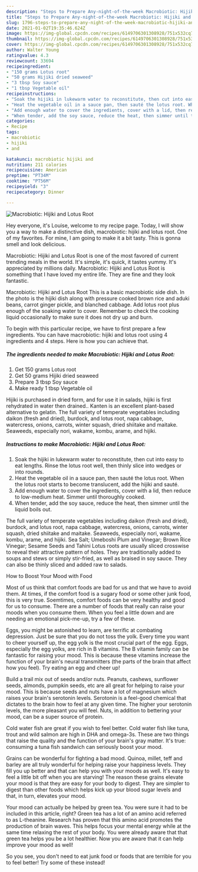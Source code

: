 ```yaml
---
description: "Steps to Prepare Any-night-of-the-week Macrobiotic: Hijiki and Lotus Root"
title: "Steps to Prepare Any-night-of-the-week Macrobiotic: Hijiki and Lotus Root"
slug: 1796-steps-to-prepare-any-night-of-the-week-macrobiotic-hijiki-and-lotus-root
date: 2021-01-02T19:35:46.624Z
image: https://img-global.cpcdn.com/recipes/6149706301308928/751x532cq70/macrobiotic-hijiki-and-lotus-root-recipe-main-photo.jpg
thumbnail: https://img-global.cpcdn.com/recipes/6149706301308928/751x532cq70/macrobiotic-hijiki-and-lotus-root-recipe-main-photo.jpg
cover: https://img-global.cpcdn.com/recipes/6149706301308928/751x532cq70/macrobiotic-hijiki-and-lotus-root-recipe-main-photo.jpg
author: Walter Young
ratingvalue: 4.3
reviewcount: 33694
recipeingredient:
- "150 grams Lotus root"
- "50 grams Hijiki dried seaweed"
- "3 tbsp Soy sauce"
- "1 tbsp Vegetable oil"
recipeinstructions:
- "Soak the hijiki in lukewarm water to reconstitute, then cut into easy to eat lengths. Rinse the lotus root well, then thinly slice into wedges or into rounds."
- "Heat the vegetable oil in a sauce pan, then sauté the lotus root. When the lotus root starts to become translucent, add the hijiki and sauté."
- "Add enough water to cover the ingredients, cover with a lid, then reduce to low-medium heat. Simmer until thoroughly cooked."
- "When tender, add the soy sauce, reduce the heat, then simmer until the liquid boils out."
categories:
- Recipe
tags:
- macrobiotic
- hijiki
- and

katakunci: macrobiotic hijiki and 
nutrition: 211 calories
recipecuisine: American
preptime: "PT34M"
cooktime: "PT56M"
recipeyield: "3"
recipecategory: Dinner

---
```



![Macrobiotic: Hijiki and Lotus Root](https://img-global.cpcdn.com/recipes/6149706301308928/751x532cq70/macrobiotic-hijiki-and-lotus-root-recipe-main-photo.jpg)

Hey everyone, it's Louise, welcome to my recipe page. Today, I will show you a way to make a distinctive dish, macrobiotic: hijiki and lotus root. One of my favorites. For mine, I am going to make it a bit tasty. This is gonna smell and look delicious.

Macrobiotic: Hijiki and Lotus Root is one of the most favored of current trending meals in the world. It's simple, it's quick, it tastes yummy. It's appreciated by millions daily. Macrobiotic: Hijiki and Lotus Root is something that I have loved my entire life. They are fine and they look fantastic.

Macrobiotic: Hijiki and Lotus Root This is a basic macrobiotic side dish. In the photo is the hijiki dish along with pressure cooked brown rice and aduki beans, carrot ginger pickle, and blanched cabbage. Add lotus root plus enough of the soaking water to cover. Remember to check the cooking liquid occasionally to make sure it does not dry up and burn.


To begin with this particular recipe, we have to first prepare a few ingredients. You can have macrobiotic: hijiki and lotus root using 4 ingredients and 4 steps. Here is how you can achieve that.

<!--inarticleads1-->

##### The ingredients needed to make Macrobiotic: Hijiki and Lotus Root:

1. Get 150 grams Lotus root
1. Get 50 grams Hijiki dried seaweed
1. Prepare 3 tbsp Soy sauce
1. Make ready 1 tbsp Vegetable oil


Hijiki is purchased in dried form, and for use it in salads, hijiki is first rehydrated in water then drained.. Kanten is an excellent plant-based alternative to gelatin. The full variety of temperate vegetables including daikon (fresh and dried), burdock, and lotus root, napa cabbage, watercress, onions, carrots, winter squash, dried shiitake and maitake. Seaweeds, especially nori, wakame, kombu, arame, and hijiki. 

<!--inarticleads2-->

##### Instructions to make Macrobiotic: Hijiki and Lotus Root:

1. Soak the hijiki in lukewarm water to reconstitute, then cut into easy to eat lengths. Rinse the lotus root well, then thinly slice into wedges or into rounds.
1. Heat the vegetable oil in a sauce pan, then sauté the lotus root. When the lotus root starts to become translucent, add the hijiki and sauté.
1. Add enough water to cover the ingredients, cover with a lid, then reduce to low-medium heat. Simmer until thoroughly cooked.
1. When tender, add the soy sauce, reduce the heat, then simmer until the liquid boils out.


The full variety of temperate vegetables including daikon (fresh and dried), burdock, and lotus root, napa cabbage, watercress, onions, carrots, winter squash, dried shiitake and maitake. Seaweeds, especially nori, wakame, kombu, arame, and hijiki. Sea Salt; Umeboshi Plum and Vinegar; Brown Rice Vinegar; Sesame Seeds and Tahini Lotus roots are usually sliced crosswise to reveal their attractive pattern of holes. They are traditionally added to soups and stews or simply stir-fried, as well as braised in soy sauce. They can also be thinly sliced and added raw to salads. 

How to Boost Your Mood with Food


Most of us think that comfort foods are bad for us and that we have to avoid them. At times, if the comfort food is a sugary food or some other junk food, this is very true. Soemtimes, comfort foods can be very healthy and good for us to consume. There are a number of foods that really can raise your moods when you consume them. When you feel a little down and are needing an emotional pick-me-up, try a few of these.

Eggs, you might be astonished to learn, are terrific at combating depression. Just be sure that you do not toss the yolk. Every time you want to cheer yourself up, the egg yolk is the most crucial part of the egg. Eggs, especially the egg yolks, are rich in B vitamins. The B vitamin family can be fantastic for raising your mood. This is because these vitamins increase the function of your brain's neural transmitters (the parts of the brain that affect how you feel). Try eating an egg and cheer up!

Build a trail mix out of seeds and/or nuts. Peanuts, cashews, sunflower seeds, almonds, pumpkin seeds, etc are all great for helping to raise your mood. This is because seeds and nuts have a lot of magnesium which raises your brain's serotonin levels. Serotonin is a feel-good chemical that dictates to the brain how to feel at any given time. The higher your serotonin levels, the more pleasant you will feel. Nuts, in addition to bettering your mood, can be a super source of protein.

Cold water fish are great if you wish to feel better. Cold water fish like tuna, trout and wild salmon are high in DHA and omega-3s. These are two things that raise the quality and the function of your brain's gray matter. It's true: consuming a tuna fish sandwich can seriously boost your mood. 

Grains can be wonderful for fighting a bad mood. Quinoa, millet, teff and barley are all truly wonderful for helping raise your happiness levels. They fill you up better and that can help you with your moods as well. It's easy to feel a little bit off when you are starving! The reason these grains elevate your mood is that they are easy for your body to digest. They are simpler to digest than other foods which helps kick up your blood sugar levels and that, in turn, elevates your mood.

Your mood can actually be helped by green tea. You were sure it had to be included in this article, right? Green tea has a lot of an amino acid referred to as L-theanine. Research has proven that this amino acid promotes the production of brain waves. This helps focus your mental energy while at the same time relaxing the rest of your body. You were already aware that that green tea helps you be a lot healthier. Now you are aware that it can help improve your mood as well!

So you see, you don't need to eat junk food or foods that are terrible for you to feel better! Try some of these instead!

